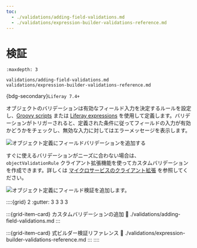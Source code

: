 ```yaml
---
toc:
  - ./validations/adding-field-validations.md
  - ./validations/expression-builder-validations-reference.md
---
```

# 検証

```{toctree}
:maxdepth: 3

validations/adding-field-validations.md
validations/expression-builder-validations-reference.md
```

{bdg-secondary}`Liferay 7.4+`

オブジェクトのバリデーションは有効なフィールド入力を決定するルールを設定し、[Groovy scripts](./validations/adding-field-validations.md#using-groovy-validations) または [Liferay expressions](./validations/adding-field-validations.md#using-expression-builder-validations) を使用して定義します。バリデーションがトリガーされると、定義された条件に従ってフィールドの入力が有効かどうかをチェックし、無効な入力に対してはエラーメッセージを表示します。

![オブジェクト定義にフィールドバリデーションを追加する](./validations/images/01.png)

すぐに使えるバリデーションがニーズに合わない場合は、`objectValidationRule` クライアント拡張機能を使ってカスタムバリデーションを作成できます。詳しくは [マイクロサービスのクライアント拡張](../../client-extensions/microservice-client-extensions.md) を参照してください。

![オブジェクト定義にフィールド検証を追加します。](./validations/images/01.png)

::::{grid} 2
:gutter: 3 3 3 3

:::{grid-item-card} カスタムバリデーションの追加
:link: ./validations/adding-field-validations.md
:::

:::{grid-item-card} 式ビルダー検証リファレンス
:link: ./validations/expression-builder-validations-reference.md
:::
::::
